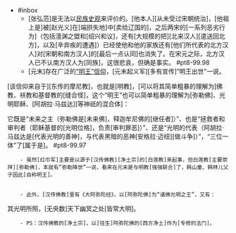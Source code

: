 - #inbox
    - [张弘范]是无法以[民族史观](https://www.zhihu.com/question/482804934/answer/2124895998)来评价的。[他本人][从未受过宋朝统治]，[他祖上是]被[赵光义]在[端拱失地]中[卖给辽国的]，之后两宋的[一系列恶劣行为]（包括澶渊之盟和[绍兴和议]，还有[大规模的把][北来汉人][遣送回北方]，以及[辛弃疾的遭遇]）已经使他和他的家族还有[他们所代表的北方汉人]对[宋朝和南方汉人]的[最后一点认同]也消失了。在宋元之际，北方汉人已不认南方汉人为[同族]，这很悲哀，但确是事实。 #pt8-99.98
    - [元末]存在广泛的[“明王”信仰](https://www.zhihu.com/question/464603475/answer/2149077361)，[元末起义军][多有宣传]“明王出世”一说。

[该信仰来自于][东传的摩尼教]，也就是[明教]，[可以将其简单粗暴的理解为]佛教、袄教和基督教的[缝合怪]，这个“明王”也可以简单粗暴的理解为[弥勒佛]、光明耶稣、[阿胡拉·马兹达][等神祇的混合体]：

它既是“未来之主（弥勒佛是[未来佛]，释迦牟尼佛的[继任者]）”、也是“拯救者和审判者（耶稣基督的[光明位格]，负责[审判罪恶]）”、还是“光明的代表（阿胡拉·马兹达是[代表光明的善神]，与代表黑暗的恶神[安格拉·迈纽][做斗争]）”，“三位一体”了[属于是]。 #pt8-99.97


        - 虽然[红巾军]主要是以源于[汉传佛教][净土宗]的[白莲教]来起事，但白莲教[主要崇拜][弥勒佛]，本就有“弥勒降世”一说，看来在元末是与明教[强强联合]了，韩山童、韩林儿父子因此[自称明王]。


        - 此外，[汉传佛教]里有《大阿弥陀经》，以[阿弥陀佛]为“诸佛光明之王”，又有：

其光明所照，[无央数]天下幽冥之处[皆常大明]。

        - PS：汉传佛教的[净土宗]，以[往生]阿弥陀佛的[西方净土]作为[专修的法门]。
